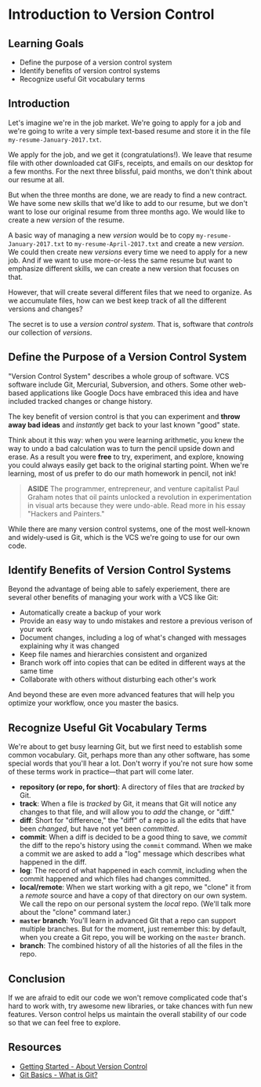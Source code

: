 # Introduction to Version Control

## Learning Goals

- Define the purpose of a version control system
- Identify benefits of version control systems
- Recognize useful Git vocabulary terms

## Introduction

Let's imagine we're in the job market. We're going to apply for a job and we're
going to write a very simple text-based resume and store it in the file `my-resume-January-2017.txt`.

We apply for the job, and we get it (congratulations!). We leave that resume
file with other downloaded cat GIFs, receipts, and emails on our desktop for a
few months. For the next three blissful, paid months, we don't think about our resume at all.

But when the three months are done, we are ready to find a new contract. We have
some new skills that we'd like to add to our resume, but we don't want to lose
our original resume from three months ago. We would like to create a new
_version_ of the resume.

A basic way of managing a new _version_ would be to copy `my-resume-
January-2017.txt` to `my-resume-April-2017.txt` and create a new _version_. We
could then create new _versions_ every time we need to apply for a new job. And
if we want to use more-or-less the same resume but want to emphasize different
skills, we can create a new version that focuses on that.

However, that will create several different files that we need to organize. As
we accumulate files, how can we best keep track of all the different versions
and changes?

The secret is to use a _version control system_. That is, software that
_controls_ our collection of _versions_.

## Define the Purpose of a Version Control System

"Version Control System" describes a whole group of software. VCS software
include Git, Mercurial, Subversion, and others. Some other web-based
applications like Google Docs have embraced this idea and have included tracked
changes or change history.

The key benefit of version control is that you can experiment and **throw away
bad ideas** and _instantly_ get back to your last known "good" state.

Think about it this way: when you were learning arithmetic, you knew the way to
undo a bad calculation was to turn the pencil upside down and erase. As a result
you were **free** to try, experiment, and explore, knowing you could always
easily get back to the original starting point. When we're learning, most of us
prefer to do our math homework in pencil, not ink!

> **ASIDE** The programmer, entrepreneur, and venture capitalist Paul Graham
> notes that oil paints unlocked a revolution in experimentation in visual arts
> because they were undo-able. Read more in his essay "Hackers and Painters."

While there are many version control systems, one of the most well-known and
widely-used is Git, which is the VCS we're going to use for our own code.

## Identify Benefits of Version Control Systems

Beyond the advantage of being able to safely experiement, there are several
other benefits of managing your work with a VCS like Git:

  - Automatically create a backup of your work
  - Provide an easy way to undo mistakes and restore a previous verison of your work
  - Document changes, including a log of what's changed with messages explaining why it was changed
  - Keep file names and hierarchies consistent and organized
  - Branch work off into copies that can be edited in different ways at the same time
  - Collaborate with others without disturbing each other's work

And beyond these are even more advanced features that will help you optimize
your workflow, once you master the basics.

## Recognize Useful Git Vocabulary Terms

We're about to get busy learning Git, but we first need to establish some common
vocabulary. Git, perhaps more than any other software, has some special words
that you'll hear a lot. Don't worry if you're not sure how some of these terms
work in practice—that part will come later.

- **repository (or repo, for short)**: A directory of files that are _tracked_ by
  Git.
- **track**: When a file is _tracked_ by Git, it means that Git will notice any
  changes to that file, and will allow you to _add_ the change, or "diff."
- **diff**: Short for "difference," the "diff" of a repo is all the edits that have been _changed_, but have not yet been _committed_.
- **commit**: When a diff is decided to be a good thing to save, we _commit_ the
  diff to the repo's history using the `commit` command. When we make a commit we
are asked to add a "log" message which describes what happened in the diff.
- **log**: The record of what happened in each commit, including when the commit happened and which files had changes committed.
- **local/remote**: When we start working with a git repo, we "clone" it from a
  _remote_ source and have a copy of that directory on our own system. We call
  the repo on our personal system the _local_ repo. (We'll talk more about the
  "clone" command later.)
- **`master` branch**: You'll learn in advanced Git that a repo can support multiple
  branches. But for the moment, just remember this: by default, when you create a Git
  repo, you will be working on the `master` branch.
- **branch**: The combined history of all the histories of all the files in the repo.

## Conclusion

If we are afraid to edit our code we won't remove complicated code that's hard
to work with, try awesome new libraries, or take chances with fun new features.
Verson control helps us maintain the overall stability of our code so that we
can feel free to explore.

## Resources

* [Getting Started - About Version Control][about-version-control]
* [Git Basics - What is Git?][git-getstarted]

[about-version-control]: http://git-scm.com/book/en/Getting-Started-About-Version-Control
[git-getstarted]: http://git-scm.com/video/what-is-git
